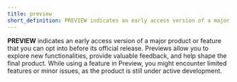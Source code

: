 ```yaml
---
title: preview
short_definition: PREVIEW indicates an early access version of a major product or feature that you can opt into before its official release.
---
```

**PREVIEW** indicates an early access version of a major product or feature that you can opt into before its official release. Previews allow you to explore new functionalities, provide valuable feedback, and help shape the final product. While using a feature in Preview, you might encounter limited features or minor issues, as the product is still under active development.